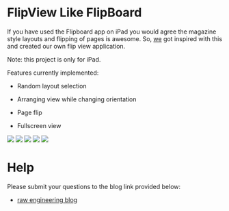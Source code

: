 FlipView Like FlipBoard
============================================================

If you have used the Flipboard app on iPad you would agree the magazine style layouts and flipping of pages is awesome. So, [we][] got inspired with this and created our own flip view application.

Note: this project is only for iPad.

Features currently implemented:

- Random layout selection

- Arranging view while changing orientation

- Page flip

- Fullscreen view

[![](http://www.raweng.com/wp-content/uploads/2011/07/new-photo-2.png)](http://www.raweng.com/wp-content/uploads/2011/07/new-photo-2.png)
[![](http://www.raweng.com/wp-content/uploads/2011/07/new-photo-3.png)](http://www.raweng.com/wp-content/uploads/2011/07/new-photo-3.png) 
[![](http://www.raweng.com/wp-content/uploads/2011/07/new-photo-5.png)](http://www.raweng.com/wp-content/uploads/2011/07/new-photo-5.png)
[![](http://www.raweng.com/wp-content/uploads/2011/07/new-photo-6.png)](http://www.raweng.com/wp-content/uploads/2011/07/new-photo-6.png)
[![](http://www.raweng.com/wp-content/uploads/2011/07/new-photo-7.png)](http://www.raweng.com/wp-content/uploads/2011/07/new-photo-7.png)

Help
=========

Please submit your questions to the blog link provided below:

* [raw engineering blog][]


[we]:http://www.raweng.com
[raw engineering]:http://www.raweng.com
[raw engineering blog]:http://www.raweng.com/blog/flipview/